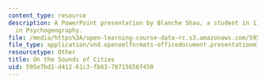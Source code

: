 ```yaml
---
content_type: resource
description: A PowerPoint presentation by Blanche Shao, a student in 11.s942 Wanderings
  in Psychogeography.
file: /media/https%3A/open-learning-course-data-rc.s3.amazonaws.com/595e7bd1d41261c3fb6378715656f450_MIT11_s942f20_shao_slides.pptx
file_type: application/vnd.openxmlformats-officedocument.presentationml.presentation
resourcetype: Other
title: On the Sounds of Cities
uid: 595e7bd1-d412-61c3-fb63-78715656f450
---
```

